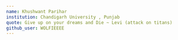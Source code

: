 ```yaml
---
name: Khushwant Parihar
institution: Chandigarh University , Punjab
quote: Give up on your dreams and Die ~ Levi (attack on titans)
github_user: WOLFIEEEE
---
```

